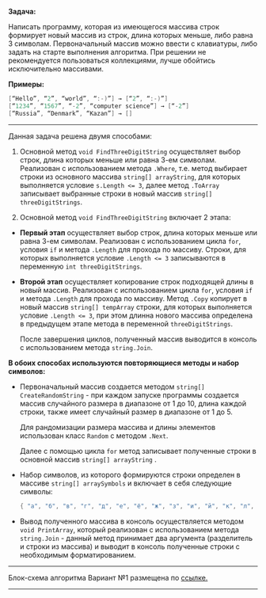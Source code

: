 **Задача:**

Написать программу, которая из имеющегося массива строк формирует новый массив из строк, длина которых меньше, либо равна 3 символам. 
Первоначальный массив можно ввести с клавиатуры, либо задать на старте выполнения алгоритма. 
При решении не рекомендуется пользоваться коллекциями, лучше обойтись исключительно массивами.

**Примеры:**
```C#
[“Hello”, “2”, “world”, “:-)”] → [“2”, “:-)”]
[“1234”, “1567”, “-2”, “computer science”] → [“-2”]
[“Russia”, “Denmark”, “Kazan”] → []
```
___
Данная задача решена двумя способами:

1. Основной метод ```void FindThreeDigitString``` осуществляет выбор строк, длина которых меньше или равна 3-ем символам. Реализован с использованием метода ```.Where```, т.е. метод выбирает строки из основного массива ```string[] arrayString```, для которых выполняется условие ```s.Length <= 3```, далее метод ```.ToArray``` записывает выбранные строки в новый массив ```string[] threeDigitStrings```.

2. Основной метод ```void FindThreeDigitString``` включает 2 этапа: 

* **Первый этап** осуществляет выбор строк, длина которых меньше или равна 3-ем символам. Реализован с использованием цикла ```for```, условия ```if``` и метода ```.Length``` для прохода по массиву. Строки, для которых выполняется условие ```.Length <= 3``` записываются в переменную ```int threeDigitStrings```.
* **Второй этап** осуществляет копирование строк подходящей длины в новый массив. Реализован с использованием цикла ```for```, условия ```if``` и метода ```.Length``` для прохода по массиву. Метод ```.Copy``` копирует в новый массив ```string[] tempArray``` строки, для которых выполняется условие ```.Length <= 3```, при этом длинна нового массива определена в предыдущем этапе метода в переменной ```threeDigitStrings```. 

    После завершения циклов, полученный массив выводится в консоль с использованием метода ```string.Join```. 

**В обоих способах используются повторяющиеся методы и набор символов:**
* Первоначальный массив создается методом ```string[] CreateRandomString``` - при каждом запуске программы создается массив  случайного размера в диапазоне от 1 до 10, длина каждой строки, также имеет случайный размер в диапазоне от 1 до 5. 

    Для рандомизации размера массива и длины элементов использован класс ```Random``` с методом ```.Next```.

    Далее с помощью цикла ```for``` метод записывает полученные строки в основной массив ```string[] arrayString``` .

* Набор символов, из которого формируются строки определен в массиве ```string[] arraySymbols``` и включает в себя следующие символы:

    ```C#
    { "а", "б", "в", "г", "д", "е", "ё", "ж", "з", "и", "й", "к", "л", "м", "н", "о", "п", "р", "с", "т", "у", "ф", "х", "ц", "ч", "ш", "щ", "ъ", "ы", "ь", "э", "ю", "я", "0", "1", "2", "3", "4", "5", "6", "7", "8", "9" }; 
    ```
* Вывод полученного массива в консоль осуществляется методом ```void PrintArray```, который реализован с использованием метода ```string.Join``` - данный метод принимает два аргумента (разделитель и строки из массива) и выводит в консоль полученные строки с необходимым форматированием.
___
Блок-схема алгоритма Вариант №1 размещена по [ссылке.](https://disk.yandex.ru/i/O_xRxVSBJ6hGGQ "Скрин-шот блок-схемы")
___